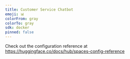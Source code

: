 ```yaml
---
title: Customer Service Chatbot
emoji: 📊
colorFrom: gray
colorTo: gray
sdk: docker
pinned: false
---
```


Check out the configuration reference at https://huggingface.co/docs/hub/spaces-config-reference
